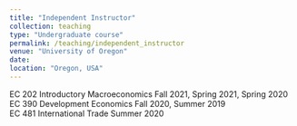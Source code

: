 ```yaml
---
title: "Independent Instructor"
collection: teaching
type: "Undergraduate course"
permalink: /teaching/independent_instructor
venue: "University of Oregon"
date: 
location: "Oregon, USA"
---
```


EC 202 Introductory Macroeconomics Fall 2021, Spring 2021, Spring 2020 <br>
EC 390 Development Economics Fall 2020, Summer 2019 <br>
EC 481 International Trade Summer 2020
